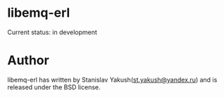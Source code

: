 # libemq-erl

Current status: in development

# Author
libemq-erl has written by Stanislav Yakush(st.yakush@yandex.ru) and is released under the BSD license.
